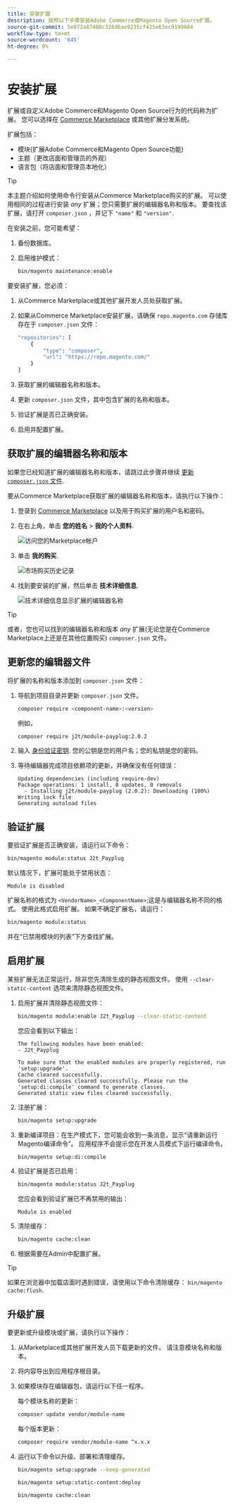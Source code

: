 ```yaml
---
title: 安装扩展
description: 按照以下步骤安装Adobe Commerce或Magento Open Source扩展。
source-git-commit: 5e072a87480c326d6ae9235cf425e63ec9199684
workflow-type: tm+mt
source-wordcount: '645'
ht-degree: 0%

---
```



# 安装扩展

扩展或自定义Adobe Commerce和Magento Open Source行为的代码称为扩展。 您可以选择在 [Commerce Marketplace](https://marketplace.magento.com) 或其他扩展分发系统。

扩展包括：

- 模块(扩展Adobe Commerce和Magento Open Source功能)
- 主题（更改店面和管理员的外观）
- 语言包（将店面和管理员本地化）

>[!TIP]
>
>本主题介绍如何使用命令行安装从Commerce Marketplace购买的扩展。 可以使用相同的过程进行安装 _any_ 扩展；您只需要扩展的编辑器名称和版本。 要查找该扩展，请打开 `composer.json` ，并记下 `"name"` 和 `"version"`.

在安装之前，您可能希望：

1. 备份数据库。
1. 启用维护模式：

   ```bash
   bin/magento maintenance:enable
   ```

要安装扩展，您必须：

1. 从Commerce Marketplace或其他扩展开发人员处获取扩展。
1. 如果从Commerce Marketplace安装扩展，请确保 `repo.magento.com` 存储库存在于 `composer.json` 文件：

   ```bash
   "repositories": [
       {
           "type": "composer",
           "url": "https://repo.magento.com/"
       }
   ]
   ```

1. 获取扩展的编辑器名称和版本。
1. 更新 `composer.json` 文件，其中包含扩展的名称和版本。
1. 验证扩展是否已正确安装。
1. 启用并配置扩展。

## 获取扩展的编辑器名称和版本

如果您已经知道扩展的编辑器名称和版本，请跳过此步骤并继续 [更新 `composer.json` 文件](#update-your-composer-file).

要从Commerce Marketplace获取扩展的编辑器名称和版本，请执行以下操作：

1. 登录到 [Commerce Marketplace](https://marketplace.magento.com) 以及用于购买扩展的用户名和密码。

1. 在右上角，单击 **您的姓名** > **我的个人资料**.

   ![访问您的Marketplace帐户](../../assets/installation/marketplace-my-profile.png)

1. 单击 **我的购买**.

   ![市场购买历史记录](../../assets/installation//marketplace-my-purchases.png)

1. 找到要安装的扩展，然后单击 **技术详细信息**.

   ![技术详细信息显示扩展的编辑器名称](../../assets/installation/marketplace-extension-technical-details.png)

>[!TIP]
>
>或者，您也可以找到的编辑器名称和版本 _any_ 扩展(无论您是在Commerce Marketplace上还是在其他位置购买) `composer.json` 文件。

## 更新您的编辑器文件

将扩展的名称和版本添加到 `composer.json` 文件：

1. 导航到项目目录并更新 `composer.json` 文件。

   ```bash
   composer require <component-name>:<version>
   ```

   例如，

   ```bash
   composer require j2t/module-payplug:2.0.2
   ```

1. 输入 [身份验证密钥](../prerequisites/authentication-keys.md). 您的公钥是您的用户名；您的私钥是您的密码。

1. 等待编辑器完成项目依赖项的更新，并确保没有任何错误：

   ```terminal
   Updating dependencies (including require-dev)
   Package operations: 1 install, 0 updates, 0 removals
     - Installing j2t/module-payplug (2.0.2): Downloading (100%)
   Writing lock file
   Generating autoload files
   ```

## 验证扩展

要验证扩展是否正确安装，请运行以下命令：

```bash
bin/magento module:status J2t_Payplug
```

默认情况下，扩展可能处于禁用状态：

```terminal
Module is disabled
```

扩展名称的格式为 `<VendorName>_<ComponentName>`;这是与编辑器名称不同的格式。 使用此格式启用扩展。 如果不确定扩展名，请运行：

```bash
bin/magento module:status
```

并在“已禁用模块的列表”下方查找扩展。

## 启用扩展

某些扩展无法正常运行，除非您先清除生成的静态视图文件。 使用 `--clear-static-content` 选项来清除静态视图文件。

1. 启用扩展并清除静态视图文件：

   ```bash
   bin/magento module:enable J2t_Payplug --clear-static-content
   ```

   您应会看到以下输出：

   ```terminal
   The following modules have been enabled:
   - J2t_Payplug
   
   To make sure that the enabled modules are properly registered, run 'setup:upgrade'.
   Cache cleared successfully.
   Generated classes cleared successfully. Please run the 'setup:di:compile' command to generate classes.
   Generated static view files cleared successfully.
   ```

1. 注册扩展：

   ```bash
   bin/magento setup:upgrade
   ```

1. 重新编译项目：在生产模式下，您可能会收到一条消息，显示“请重新运行Magento编译命令”。 应用程序不会提示您在开发人员模式下运行编译命令。

   ```bash
   bin/magento setup:di:compile
   ```

1. 验证扩展是否已启用：

   ```bash
   bin/magento module:status J2t_Payplug
   ```

   您应会看到验证扩展已不再禁用的输出：

   ```terminal
   Module is enabled
   ```

1. 清除缓存：

   ```bash
   bin/magento cache:clean
   ```

1. 根据需要在Admin中配置扩展。

>[!TIP]
>
>如果在浏览器中加载店面时遇到错误，请使用以下命令清除缓存： `bin/magento cache:flush`.

## 升级扩展

要更新或升级模块或扩展，请执行以下操作：

1. 从Marketplace或其他扩展开发人员下载更新的文件。 请注意模块名称和版本。

1. 将内容导出到应用程序根目录。

1. 如果模块存在编辑器包，请运行以下任一程序。

   每个模块名称的更新：

   ```bash
   composer update vendor/module-name
   ```

   每个版本更新：

   ```bash
   composer require vendor/module-name ^x.x.x
   ```

1. 运行以下命令以升级、部署和清理缓存。

   ```bash
   bin/magento setup:upgrade --keep-generated
   ```

   ```bash
   bin/magento setup:static-content:deploy
   ```

   ```bash
   bin/magento cache:clean
   ```
